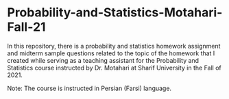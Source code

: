# Probability-and-Statistics-Motahari-Fall-21

In this repository, there is a probability and statistics homework assignment and midterm sample questions related to the topic of the homework that I created while serving as a teaching assistant for the Probability and Statistics course instructed by Dr. Motahari at Sharif University in the Fall of 2021.

Note:
The course is instructed in Persian (Farsi) language.
